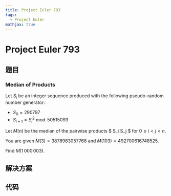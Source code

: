 ```yaml
---
title: Project Euler 793
tags:
  - Project Euler
mathjax: true
---
```

<escape><!-- more --></escape>
    
# Project Euler 793
## 题目
### Median of Products



Let $S_i$ be an integer sequence produced with the following pseudo-random number generator:


- $S_0 = 290797$
- $S_{i+1} = S_i ^2 \bmod 50515093$


Let $M(n)$ be the median of the pairwise products $ S_i S_j $ for $0 \le i \lt j \lt n$.


You are given $M(3) = 3878983057768$ and $M(103) = 492700616748525$.


Find $M(1\,000\,003)$.




## 解决方案


## 代码


